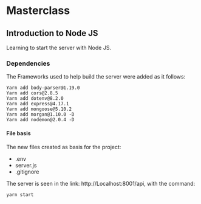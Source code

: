 # Masterclass 

## Introduction to Node JS

Learning to start the server with Node JS.

### Dependencies

The Frameworks used to help build the server were added as it follows:

```
Yarn add body-parser@1.19.0
Yarn add cors@2.8.5
Yarn add dotenv@8.2.0
Yarn add express@4.17.1
Yarn add mongoose@5.10.2
Yarn add morgan@1.10.0 -D 
Yarn add nodemon@2.0.4 -D
```

#### File basis

The new files created as basis for the project:

* .env
* server.js
* .gitignore

The server is seen in the link: http://Localhost:8001/api, with the command:

```
yarn start
```

